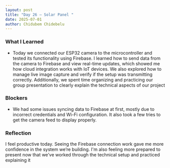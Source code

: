 ```yaml
---
layout: post
title: "Day 26 – Solar Panel "
date: 2025-07-01
author: Chidubem Chidebelu
---
```


### What I Learned
- Today we connected our ESP32 camera to the microcontroller and tested its functionality using Firebase. I learned how to send data from the camera to Firebase and view real-time updates, which showed me how cloud integration works with IoT devices. We also explored how to manage live image capture and verify if the setup was transmitting correctly. Additionally, we spent time organizing and practicing our group presentation to clearly explain the technical aspects of our project

### Blockers
- We had some issues syncing data to Firebase at first, mostly due to incorrect credentials and Wi-Fi configuration. It also took a few tries to get the camera feed to display properly.

### Reflection
I feel productive today. Seeing the Firebase connection work gave me more confidence in the system we’re building. I'm also feeling more prepared to present now that we’ve worked through the technical setup and practiced explaining it
